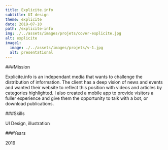 ```yaml
---
title: Explicite.info
subtitle: UI design
theme: explicite
date: 2019-07-10
path: /explicite-info
img: ./../assets/images/projets/cover-explicite.jpg
alt: explicite
image1:
  image: ./../assets/images/projets/v-1.jpg
  alt: presentational
---
```


<div class="mission">

###Mission

Explicite.info is an independant media that wants to challenge the distribution of information. The client has a deep vision of news and events and wanted their website to reflect this position with videos and articles by categories highlighted. I also created a mobile app to provide visitors a fuller experience and give them the opportunity to
talk with a bot, or download publications.

</div>

<div class="other">

###Skills

UI Design, illustration

###Years

2019

</div>
